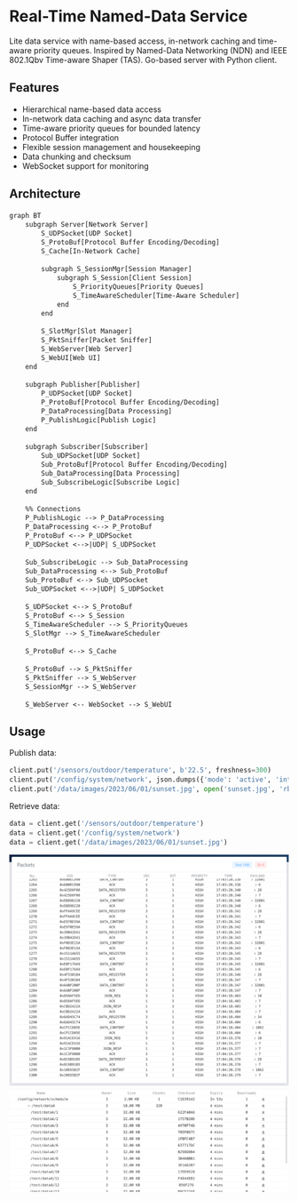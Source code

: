 # Real-Time Named-Data Service

Lite data service with name-based access, in-network caching and time-aware priority queues. Inspired by Named-Data Networking (NDN) and IEEE 802.1Qbv Time-aware Shaper (TAS). Go-based server with Python client.

## Features

- Hierarchical name-based data access
- In-network data caching and async data transfer
- Time-aware priority queues for bounded latency
- Protocol Buffer integration
- Flexible session management and housekeeping
- Data chunking and checksum
- WebSocket support for monitoring

## Architecture

```mermaid
graph BT
    subgraph Server[Network Server]
        S_UDPSocket[UDP Socket]
        S_ProtoBuf[Protocol Buffer Encoding/Decoding]
        S_Cache[In-Network Cache]

        subgraph S_SessionMgr[Session Manager]
            subgraph S_Session[Client Session]
                S_PriorityQueues[Priority Queues]
                S_TimeAwareScheduler[Time-Aware Scheduler]
            end
        end

        S_SlotMgr[Slot Manager]
        S_PktSniffer[Packet Sniffer]
        S_WebServer[Web Server]
        S_WebUI[Web UI]
    end

    subgraph Publisher[Publisher]
        P_UDPSocket[UDP Socket]
        P_ProtoBuf[Protocol Buffer Encoding/Decoding]
        P_DataProcessing[Data Processing]
        P_PublishLogic[Publish Logic]
    end

    subgraph Subscriber[Subscriber]
        Sub_UDPSocket[UDP Socket]
        Sub_ProtoBuf[Protocol Buffer Encoding/Decoding]
        Sub_DataProcessing[Data Processing]
        Sub_SubscribeLogic[Subscribe Logic]
    end

    %% Connections
    P_PublishLogic --> P_DataProcessing
    P_DataProcessing <--> P_ProtoBuf
    P_ProtoBuf <--> P_UDPSocket
    P_UDPSocket <-->|UDP| S_UDPSocket

    Sub_SubscribeLogic --> Sub_DataProcessing
    Sub_DataProcessing <--> Sub_ProtoBuf
    Sub_ProtoBuf <--> Sub_UDPSocket
    Sub_UDPSocket <-->|UDP| S_UDPSocket

    S_UDPSocket <--> S_ProtoBuf
    S_ProtoBuf <--> S_Session
    S_TimeAwareScheduler --> S_PriorityQueues
    S_SlotMgr --> S_TimeAwareScheduler

    S_ProtoBuf <--> S_Cache

    S_ProtoBuf --> S_PktSniffer
    S_PktSniffer --> S_WebServer
    S_SessionMgr --> S_WebServer

    S_WebServer <-- WebSocket --> S_WebUI
```

## Usage

Publish data:

```python
client.put('/sensors/outdoor/temperature', b'22.5', freshness=300)
client.put('/config/system/network', json.dumps({'mode': 'active', 'interval': 5}).encode(), freshness=3600)
client.put('/data/images/2023/06/01/sunset.jpg', open('sunset.jpg', 'rb').read(), freshness=86400)
```

Retrieve data:

```python
data = client.get('/sensors/outdoor/temperature')
data = client.get('/config/system/network')
data = client.get('/data/images/2023/06/01/sunset.jpg')
```

![packets](./screenshot-packets.png)
![cache](./screenshot-data.png)
